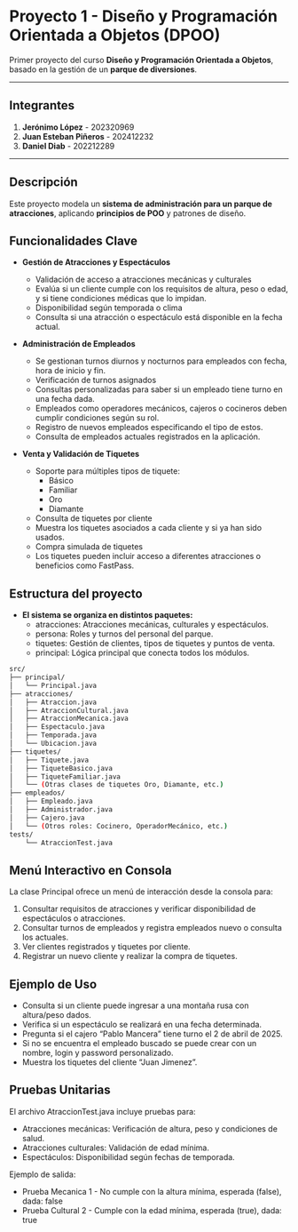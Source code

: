 # Proyecto 1 - Diseño y Programación Orientada a Objetos (DPOO)  
Primer proyecto del curso **Diseño y Programación Orientada a Objetos**, basado en la gestión de un **parque de diversiones**.  

---

## Integrantes  
1. **Jerónimo López** - 202320969  
2. **Juan Esteban Piñeros** - 202412232  
3. **Daniel Diab** - 202212289  

---

## Descripción  
Este proyecto modela un **sistema de administración para un parque de atracciones**, aplicando **principios de POO** y patrones de diseño.  

## Funcionalidades Clave

- **Gestión de Atracciones y Espectáculos**  
  - Validación de acceso a atracciones mecánicas y culturales  
  - Evalúa si un cliente cumple con los requisitos de altura, peso o edad, y si tiene condiciones médicas que lo impidan.  
  - Disponibilidad según temporada o clima  
  - Consulta si una atracción o espectáculo está disponible en la fecha actual.  

- **Administración de Empleados**  
  - Se gestionan turnos diurnos y nocturnos para empleados con fecha, hora de inicio y fin.  
  - Verificación de turnos asignados  
  - Consultas personalizadas para saber si un empleado tiene turno en una fecha dada.  
  - Empleados como operadores mecánicos, cajeros o cocineros deben cumplir condiciones según su rol.
  - Registro de nuevos empleados especificando el tipo de estos.
  - Consulta de empleados actuales registrados en la aplicación. 

- **Venta y Validación de Tiquetes**  
  - Soporte para múltiples tipos de tiquete:  
    - Básico  
    - Familiar  
    - Oro  
    - Diamante  
  - Consulta de tiquetes por cliente  
  - Muestra los tiquetes asociados a cada cliente y si ya han sido usados.  
  - Compra simulada de tiquetes  
  - Los tiquetes pueden incluir acceso a diferentes atracciones o beneficios como FastPass.  

## Estructura del proyecto

- **El sistema se organiza en distintos paquetes:**
	-	atracciones: Atracciones mecánicas, culturales y espectáculos.
	-	persona: Roles y turnos del personal del parque.
	-	tiquetes: Gestión de clientes, tipos de tiquetes y puntos de venta.
	-	principal: Lógica principal que conecta todos los módulos.
 
```bash
src/
├── principal/
│   └── Principal.java  
├── atracciones/
│   ├── Atraccion.java
│   ├── AtraccionCultural.java
│   ├── AtraccionMecanica.java
│   ├── Espectaculo.java 
│   ├── Temporada.java 
│   └── Ubicacion.java 
├── tiquetes/
│   ├── Tiquete.java 
│   ├── TiqueteBasico.java 
│   ├── TiqueteFamiliar.java
│   └── (Otras clases de tiquetes Oro, Diamante, etc.)
├── empleados/
│   ├── Empleado.java
│   ├── Administrador.java
│   ├── Cajero.java      
│   └── (Otros roles: Cocinero, OperadorMecánico, etc.)
tests/
    └── AtraccionTest.java 
```

## Menú Interactivo en Consola

La clase Principal ofrece un menú de interacción desde la consola para:
1.	Consultar requisitos de atracciones y verificar disponibilidad de espectáculos o atracciones.
2.	Consultar turnos de empleados y registra empleados nuevo o consulta los actuales.
3.	Ver clientes registrados y tiquetes por cliente.
4.	Registrar un nuevo cliente y realizar la compra de tiquetes.

## Ejemplo de Uso
-	Consulta si un cliente puede ingresar a una montaña rusa con altura/peso dados.
-	Verifica si un espectáculo se realizará en una fecha determinada.
-	Pregunta si el cajero “Pablo Mancera” tiene turno el 2 de abril de 2025.
-	Si no se encuentra el empleado buscado se puede crear con un nombre, login y password personalizado.
-	Muestra los tiquetes del cliente “Juan Jimenez”.

## Pruebas Unitarias

El archivo AtraccionTest.java incluye pruebas para:

- Atracciones mecánicas: Verificación de altura, peso y condiciones de salud.
- Atracciones culturales: Validación de edad mínima.
- Espectáculos: Disponibilidad según fechas de temporada.

Ejemplo de salida:
- Prueba Mecanica 1 - No cumple con la altura mínima, esperada (false), dada: false  
- Prueba Cultural 2 - Cumple con la edad mínima, esperada (true), dada: true  
